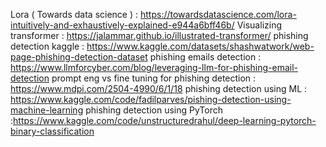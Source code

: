 Lora ( Towards data science ) : https://towardsdatascience.com/lora-intuitively-and-exhaustively-explained-e944a6bff46b/
Visualizing transformer : https://jalammar.github.io/illustrated-transformer/
phishing detection kaggle : https://www.kaggle.com/datasets/shashwatwork/web-page-phishing-detection-dataset
phishing emails detection : https://www.llmforcyber.com/blog/leveraging-llm-for-phishing-email-detection
prompt eng vs fine tuning for phishing detection : https://www.mdpi.com/2504-4990/6/1/18 
phishing detection using ML : https://www.kaggle.com/code/fadilparves/pishing-detection-using-machine-learning
phishing detection using PyTorch :https://www.kaggle.com/code/unstructuredrahul/deep-learning-pytorch-binary-classification
